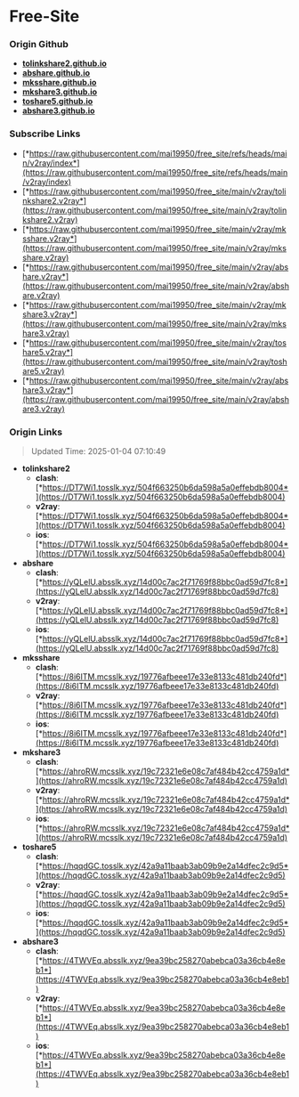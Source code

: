 # Free-Site

### Origin Github

- [**tolinkshare2.github.io**](https://github.com/tolinkshare2/tolinkshare2.github.io)
- [**abshare.github.io**](https://github.com/abshare/abshare.github.io)
- [**mksshare.github.io**](https://github.com/mksshare/mksshare.github.io)
- [**mkshare3.github.io**](https://github.com/mkshare3/mkshare3.github.io)
- [**toshare5.github.io**](https://github.com/toshare5/toshare5.github.io)
- [**abshare3.github.io**](https://github.com/abshare3/abshare3.github.io)

### Subscribe Links

- [*https://raw.githubusercontent.com/mai19950/free_site/refs/heads/main/v2ray/index*](https://raw.githubusercontent.com/mai19950/free_site/refs/heads/main/v2ray/index)
- [*https://raw.githubusercontent.com/mai19950/free_site/main/v2ray/tolinkshare2.v2ray*](https://raw.githubusercontent.com/mai19950/free_site/main/v2ray/tolinkshare2.v2ray)
- [*https://raw.githubusercontent.com/mai19950/free_site/main/v2ray/mksshare.v2ray*](https://raw.githubusercontent.com/mai19950/free_site/main/v2ray/mksshare.v2ray)
- [*https://raw.githubusercontent.com/mai19950/free_site/main/v2ray/abshare.v2ray*](https://raw.githubusercontent.com/mai19950/free_site/main/v2ray/abshare.v2ray)
- [*https://raw.githubusercontent.com/mai19950/free_site/main/v2ray/mkshare3.v2ray*](https://raw.githubusercontent.com/mai19950/free_site/main/v2ray/mkshare3.v2ray)
- [*https://raw.githubusercontent.com/mai19950/free_site/main/v2ray/toshare5.v2ray*](https://raw.githubusercontent.com/mai19950/free_site/main/v2ray/toshare5.v2ray)
- [*https://raw.githubusercontent.com/mai19950/free_site/main/v2ray/abshare3.v2ray*](https://raw.githubusercontent.com/mai19950/free_site/main/v2ray/abshare3.v2ray)

### Origin Links

> Updated Time: 2025-01-04 07:10:49

- **tolinkshare2**
  - **clash**: [*https://DT7Wi1.tosslk.xyz/504f663250b6da598a5a0effebdb8004*](https://DT7Wi1.tosslk.xyz/504f663250b6da598a5a0effebdb8004)
  - **v2ray**: [*https://DT7Wi1.tosslk.xyz/504f663250b6da598a5a0effebdb8004*](https://DT7Wi1.tosslk.xyz/504f663250b6da598a5a0effebdb8004)
  - **ios**: [*https://DT7Wi1.tosslk.xyz/504f663250b6da598a5a0effebdb8004*](https://DT7Wi1.tosslk.xyz/504f663250b6da598a5a0effebdb8004)
- **abshare**
  - **clash**: [*https://yQLelU.absslk.xyz/14d00c7ac2f71769f88bbc0ad59d7fc8*](https://yQLelU.absslk.xyz/14d00c7ac2f71769f88bbc0ad59d7fc8)
  - **v2ray**: [*https://yQLelU.absslk.xyz/14d00c7ac2f71769f88bbc0ad59d7fc8*](https://yQLelU.absslk.xyz/14d00c7ac2f71769f88bbc0ad59d7fc8)
  - **ios**: [*https://yQLelU.absslk.xyz/14d00c7ac2f71769f88bbc0ad59d7fc8*](https://yQLelU.absslk.xyz/14d00c7ac2f71769f88bbc0ad59d7fc8)
- **mksshare**
  - **clash**: [*https://8i6ITM.mcsslk.xyz/19776afbeee17e33e8133c481db240fd*](https://8i6ITM.mcsslk.xyz/19776afbeee17e33e8133c481db240fd)
  - **v2ray**: [*https://8i6ITM.mcsslk.xyz/19776afbeee17e33e8133c481db240fd*](https://8i6ITM.mcsslk.xyz/19776afbeee17e33e8133c481db240fd)
  - **ios**: [*https://8i6ITM.mcsslk.xyz/19776afbeee17e33e8133c481db240fd*](https://8i6ITM.mcsslk.xyz/19776afbeee17e33e8133c481db240fd)
- **mkshare3**
  - **clash**: [*https://ahroRW.mcsslk.xyz/19c72321e6e08c7af484b42cc4759a1d*](https://ahroRW.mcsslk.xyz/19c72321e6e08c7af484b42cc4759a1d)
  - **v2ray**: [*https://ahroRW.mcsslk.xyz/19c72321e6e08c7af484b42cc4759a1d*](https://ahroRW.mcsslk.xyz/19c72321e6e08c7af484b42cc4759a1d)
  - **ios**: [*https://ahroRW.mcsslk.xyz/19c72321e6e08c7af484b42cc4759a1d*](https://ahroRW.mcsslk.xyz/19c72321e6e08c7af484b42cc4759a1d)
- **toshare5**
  - **clash**: [*https://hqqdGC.tosslk.xyz/42a9a11baab3ab09b9e2a14dfec2c9d5*](https://hqqdGC.tosslk.xyz/42a9a11baab3ab09b9e2a14dfec2c9d5)
  - **v2ray**: [*https://hqqdGC.tosslk.xyz/42a9a11baab3ab09b9e2a14dfec2c9d5*](https://hqqdGC.tosslk.xyz/42a9a11baab3ab09b9e2a14dfec2c9d5)
  - **ios**: [*https://hqqdGC.tosslk.xyz/42a9a11baab3ab09b9e2a14dfec2c9d5*](https://hqqdGC.tosslk.xyz/42a9a11baab3ab09b9e2a14dfec2c9d5)
- **abshare3**
  - **clash**: [*https://4TWVEq.absslk.xyz/9ea39bc258270abebca03a36cb4e8eb1*](https://4TWVEq.absslk.xyz/9ea39bc258270abebca03a36cb4e8eb1)
  - **v2ray**: [*https://4TWVEq.absslk.xyz/9ea39bc258270abebca03a36cb4e8eb1*](https://4TWVEq.absslk.xyz/9ea39bc258270abebca03a36cb4e8eb1)
  - **ios**: [*https://4TWVEq.absslk.xyz/9ea39bc258270abebca03a36cb4e8eb1*](https://4TWVEq.absslk.xyz/9ea39bc258270abebca03a36cb4e8eb1)
